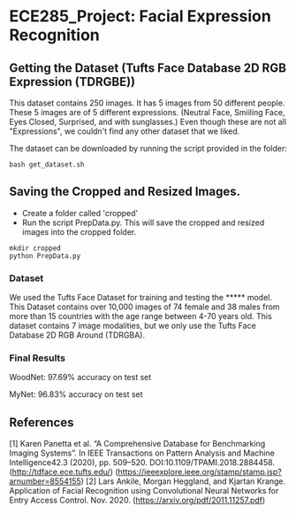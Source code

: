 # ECE285_Project: Facial Expression Recognition 

## Getting the Dataset (Tufts Face Database 2D RGB Expression (TDRGBE))
This dataset contains 250 images. It has 5 images from 50 different people. These 5 images are of 5 different expressions. (Neutral Face, Smiiling Face, Eyes Closed, Surprised, and with sunglasses.) Even though these are not all "Expressions", we couldn't find any other dataset that we liked.

The dataset can be downloaded by running the script provided in the folder:

```
bash get_dataset.sh
```
## Saving the Cropped and Resized Images. 
- Create a folder called 'cropped' 
- Run the script PrepData.py. This will save the cropped and resized images into the cropped folder. 
```
mkdir cropped
python PrepData.py
```

### Dataset

We used the Tufts Face Dataset for training and testing the ***** model. This Dataset contains over 10,000 images of 74 female and 38 males from more than 15 countries with the age range between 4-70 years old. This dataset contains 7 image modalities, but we only use the Tufts Face Database 2D RGB Around (TDRGBA).


### Final Results 

WoodNet: 97.69% accuracy on test set

MyNet: 96.83% accuracy on test set


## References 
[1] Karen Panetta et al. “A Comprehensive Database for Benchmarking Imaging Systems”. In IEEE Transactions on Pattern Analysis and Machine Intelligence42.3 (2020), pp. 509–520. DOI:10.1109/TPAMI.2018.2884458. (http://tdface.ece.tufts.edu/) (https://ieeexplore.ieee.org/stamp/stamp.jsp?arnumber=8554155)
[2] Lars Ankile, Morgan Heggland, and Kjartan Krange. Application of Facial Recognition using Convolutional Neural Networks for Entry Access Control. Nov. 2020. (https://arxiv.org/pdf/2011.11257.pdf)
